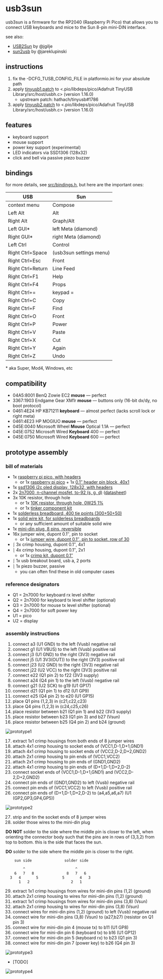usb3sun
=======

usb3sun is a firmware for the RP2040 (Raspberry Pi Pico) that allows you to connect USB keyboards and mice to the Sun 8-pin mini-DIN interface.

see also:

* [USB2Sun](https://github.com/jgilje/USB2Sun) by @jgilje
* [sun2usb](https://github.com/jareklupinski/sun2usb) by @jareklupinski

instructions
------------

1. fix the -DCFG_TUSB_CONFIG_FILE in platformio.ini for your absolute path
2. apply [tinyusb1.patch](tinyusb1.patch) to <.pio/libdeps/pico/Adafruit TinyUSB Library/src/host/usbh.c> (version 1.16.0)
    * upstream patch: hathach/tinyusb#1786
3. apply [tinyusb2.patch](tinyusb2.patch) to <.pio/libdeps/pico/Adafruit TinyUSB Library/src/host/usbh.c> (version 1.16.0)

features
--------

* keyboard support
* mouse support
* power key support (experimental)
* LED indicators via SSD1306 (128x32)
* click and bell via passive piezo buzzer

bindings
--------

for more details, see [src/bindings.h](src/bindings.h), but here are the important ones:

| USB               | Sun                     |
|-------------------|-------------------------|
| context menu      | Compose                 |
| Left Alt          | Alt                     |
| Right Alt         | Graph/Alt               |
| Left GUI*         | left Meta (diamond)     |
| Right GUI*        | right Meta (diamond)    |
| Left Ctrl         | Control                 |
| Right Ctrl+Space  | (usb3sun settings menu) |
| Right Ctrl+Esc    | Front                   |
| Right Ctrl+Return | Line Feed               |
| Right Ctrl+F1     | Help                    |
| Right Ctrl+F4     | Props                   |
| Right Ctrl+=      | keypad =                |
| Right Ctrl+C      | Copy                    |
| Right Ctrl+F      | Find                    |
| Right Ctrl+O      | Front                   |
| Right Ctrl+P      | Power                   |
| Right Ctrl+V      | Paste                   |
| Right Ctrl+X      | Cut                     |
| Right Ctrl+Y      | Again                   |
| Right Ctrl+Z      | Undo                    |

\* aka Super, Mod4, Windows, etc

compatibility
-------------

- 04A5:8001 BenQ Zowie EC2 **mouse** — perfect
- 3367:1903 Endgame Gear XM1r **mouse** — buttons only (16-bit dx/dy, no boot protocol)
- 0461:4E24 HP KB71211 **keyboard** — almost perfect (lacks scroll lock or right meta)
- 0461:4E23 HP MOGIUO **mouse** — perfect
- 045E:0040 Microsoft Wheel **Mouse** Optical 1.1A — perfect
- 045E:0752 Microsoft Wired **Keyboard** 400 — perfect
- 045E:0750 Microsoft Wired **Keyboard** 600 — perfect

prototype assembly
------------------

### bill of materials

* 1x [raspberry pi pico, with headers](https://www.altronics.com.au/p/z6421a-raspberry-pi-pico-rp2040-development-board-with-headers/)
    * or 1x [raspberry pi pico](https://www.altronics.com.au/p/z6421-raspberry-pi-pico-microcontroller-board/) + 1x [0.1″ header pin block, 40x1](https://www.altronics.com.au/p/p5430-oupiin-40-way-header-pin/)
* 1x [ssd1306 i2c oled display, 128x32, with headers](https://www.aliexpress.com/item/1005004375650245.html)
* 2x [2n7000, n-channel mosfet, to-92 (s, g, d)](https://www.altronics.com.au/p/z1555-2n7000-to-92-n-channel-tmosfet/) ([datasheet](https://www.onsemi.com/pdf/datasheet/nds7002a-d.pdf))
* 3x 10K resistor, through hole
    * or 1x [10K resistor, through hole, 0W25 1%](https://www.altronics.com.au/p/r7582-10k-0.25w-metal-film-resistor-pk-10/)
    * or 1x [tinker component kit](https://www.altronics.com.au/p/k9640-tinker-parts-starter-kit/)
* 1x [solderless breadboard, 400 tie points (300+50+50)](https://www.altronics.com.au/p/p1002-400-way-breadboard/)
* 1x [solid wire kit, for solderless breadboards](https://www.altronics.com.au/p/p1018a-prototyping-breadboard-wire-packs-350pcs/)
    * or any sufficient amount of suitable solid wire
* 1x [mini-din plug, 8 pins, reversible](https://www.altronics.com.au/p/p1098-8-pin-line-mini-din-plug/)
* 16x jumper wire, dupont 0.1″, pin to socket
    * or 1x [jumper wire, dupont 0.1″, pin to socket, row of 30](https://www.altronics.com.au/p/p1021-pin-to-socket-30-way-prototyping-ribbon-strips/)
* ⎰ 3x crimp housing, dupont 0.1″, 4x1
* ⎱ 4x crimp housing, dupont 0.1″, 2x1
    * or 1x [crimp kit, dupont 0.1″](https://www.altronics.com.au/p/k9642-2.54mm-header-kit-310pc/)
* ⎰ 1x usb breakout board, usb a, 2 ports
* ⎱ 1x piezo buzzer, passive
    * you can often find these in old computer cases

### reference designators

* Q1 = 2n7000 for keyboard rx level shifter
* Q2 = 2n7000 for keyboard tx level shifter (optional)
* Q3 = 2n7000 for mouse tx level shifter (optional)
* Q4 = 2n7000 for soft power key
* U1 = pico
* U2 = display

### assembly instructions

1. connect a3 (U1 GND) to the left (Vusb) negative rail
2. connect g1 (U1 VBUS) to the left (Vusb) positive rail
3. connect j3 (U1 GND) to the right (3V3) negative rail
4. connect j5 (U1 3V3(OUT)) to the right (3V3) positive rail
5. connect j23 (U2 GND) to the right (3V3) negative rail
6. connect j22 (U2 VCC) to the right (3V3) positive rail
7. connect e22 (Q1 pin 2) to f22 (3V3 supply)
8. connect a24 (Q4 pin 1) to the left (Vusb) negative rail
9. connect g21 (U2 SCK) to g19 (U1 GP17)
10. connect d21 (Q1 pin 1) to d12 (U1 GP9)
11. connect e25 (Q4 pin 2) to e20 (U1 GP15)
12. place Q1 pins (1,2,3) in (c21,c22,c23)
13. place Q4 pins (1,2,3) in (c24,c25,c26)
14. place resistor between b21 (Q1 pin 1) and b22 (3V3 supply)
15. place resistor between b23 (Q1 pin 3) and b27 (Vsun)
16. place resistor between b25 (Q4 pin 2) and b24 (ground)

![prototype1](doc/prototype1.jpg)

17. extract 1x1 crimp housings from both ends of 8 jumper wires
18. attach 4x1 crimp housing to socket ends of (VCC1,D-1,D+1,GND1)
19. attach 4x1 crimp housing to socket ends of (VCC2,D-2,D+2,GND2)
20. attach 2x1 crimp housing to pin ends of (VCC1,VCC2)
21. attach 2x1 crimp housing to pin ends of (GND1,GND2)
22. attach 4x1 crimp housing to pin ends of (D+1,D-1,D+2,D-2)
23. connect socket ends of (VCC1,D-1,D+1,GND1) and (VCC2,D-2,D+2,GND2)
24. connect pin ends of (GND1,GND2) to left (Vusb) negative rail
25. connect pin ends of (VCC1,VCC2) to left (Vusb) positive rail
26. connect pin ends of (D+1,D-1,D+2,D-2) to (a4,a5,a6,a7) (U1 (GP2,GP3,GP4,GP5))

![prototype2](doc/prototype2.jpg)

27. strip and tin the socket ends of 8 jumper wires
28. solder those wires to the mini-din plug

**DO NOT** solder to the side where the middle pin is closer to the left, when orienting the connector body such that the pins are in rows of (3,3,2) from top to bottom. this is the side that faces the sun.

**DO** solder to the side where the middle pin is closer to the right.

```
    sun side               solder side

        ^                       ^
    6   7   8               8   7   6
  3   4       5           5       4   3
      1   2                   2   1
```

29. extract 1x1 crimp housings from wires for mini-din pins (1,2) (ground)
30. attach 2x1 crimp housing to wires for mini-din pins (1,2) (ground)
31. extract 1x1 crimp housings from wires for mini-din pins (3,8) (Vsun)
32. attach 2x1 crimp housing to wires for mini-din pins (3,8) (Vsun)
33. connect wires for mini-din pins (1,2) (ground) to left (Vusb) negative rail
34. connect wire for mini-din pins (3,8) (Vsun) to (a27,b27) (resistor on Q1 pin 3)
35. connect wire for mini-din pin 4 (mouse tx) to b11 (U1 GP8)
36. connect wire for mini-din pin 6 (keyboard tx) to b16 (U1 GP12)
37. connect wire for mini-din pin 5 (keyboard rx) to b23 (Q1 pin 3)
38. connect wire for mini-din pin 7 (power key) to b26 (Q4 pin 3)

![prototype3](doc/prototype3.jpg)

* [TODO]

![prototype4](doc/prototype4.jpg)
